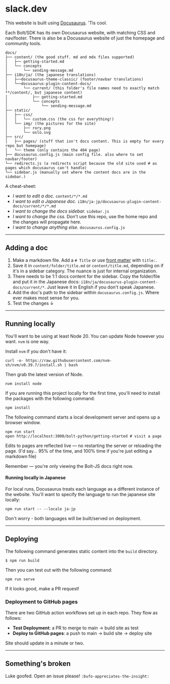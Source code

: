 # slack.dev

This website is built using [Docusaurus](https://docusaurus.io/). 'Tis cool.

Each Bolt/SDK has its own Docusaurus website, with matching CSS and nav/footer. There is also be a Docusaurus website of just the homepage and community tools. 

```
docs/
├── content/ (the good stuff. md and mdx files supported)
│   ├── getting-started.md
│   └── concepts
│       └── sending-message.md
├── i18n/ja/ (the japanese translations)
│   ├──docusaurus-theme-classic/ (footer/navbar translations)
│   └──docusaurus-plugin-content-docs/
│       └── current/ (this folder's file names need to exactly match **/content/, but japanese content)
│           ├── getting-started.md
│           └── concepts
│               └── sending-message.md
├── static/
│   ├── css/
│   │   └── custom.css (the css for everything!)
│   └── img/ (the pictures for the site)
│       ├── rory.png 
│       └── oslo.svg 
├── src/
│   ├── pages/ (stuff that isn't docs content. This is empty for every repo but homepage)
│   └── theme (only contains the 404 page)
├── docusaurus.config.js (main config file. also where to set navbar/footer)
└── redirects.js (a redirects script because the old site used # as pages which docusaurus can't handle)
└── sidebar.js (manually set where the content docs are in the sidebar.)
```

A cheat-sheet:
* _I want to edit a doc._ `content/*/*.md`
* _I want to edit a Japanese doc._ `i18n/ja-jp/docusaurus-plugin-content-docs/current/*/*.md`
* _I want to change the docs sidebar._ `sidebar.js`
* _I want to change the css._ Don't use this repo, use the home repo and the changes will propagate here.
* _I want to change anything else._ `docusaurus.config.js`

----

## Adding a doc

1. Make a markdown file. Add a `# Title` or use [front matter](https://docusaurus.io/docs/next/create-doc) with `title:`. 
2. Save it in `content/folder/title.md` or `content/title.md`, depending on if it's in a sidebar category. The nuance is just for internal organization.
3. There needs to be 1:1 docs content for the sidebar. Copy the folder/file and put it in the Japanese docs: `i18n/ja/docusaurus-plugin-content-docs/current/*`. Just leave it in English if you don't speak Japanese. 
4. Add the doc's path to the sidebar within `docusaurus.config.js`. Where ever makes most sense for you.
5. Test the changes ↓

---

## Running locally

You'll want to be using at least Node 20. You can update Node however you want. `nvm` is one way. 

Install `nvm` if you don't have it:

```
curl -o- https://raw.githubusercontent.com/nvm-sh/nvm/v0.39.7/install.sh | bash
```

Then grab the latest version of Node.

```
nvm install node
```


If you are running this project locally for the first time, you'll need to install the packages with the following command:

```
npm install
```

The following command starts a local development server and opens up a browser window. 

```
npm run start
open http://localhost:3000/bolt-python/getting-started # visit a page
```

Edits to pages are reflected live — no restarting the server or reloading the page. (I'd say... 95% of the time, and 100% time if you're just editing a markdown file)

Remember — you're only viewing the Bolt-JS docs right now.

#### Running locally in Japanese

For local runs, Docusaurus treats each language as a different instance of the website. You'll want to specify the language to run the japanese site locally:

```
npm run start -- --locale ja-jp
```

Don't worry - both languages will be built/served on deployment. 

---

## Deploying

The following command generates static content into the `build` directory. 

```
$ npm run build
```

Then you can test out with the following command: 

```
npm run serve
```

If it looks good, make a PR request!

### Deployment to GitHub pages

There are two GitHub action workflows set up in each repo. They flow as follows:

* **Test Deployment**: a PR to merge to main -> build site as test
* **Deploy to GitHub pages**: a push to main -> build site -> deploy site

Site should update in a minute or two.

---

## Something's broken

Luke goofed. Open an issue please! `:bufo-appreciates-the-insight:`